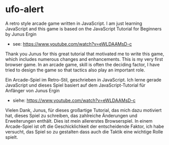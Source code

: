 # ufo-alert
A retro style arcade game written in JavaScript. I am just learning JavaScript and this game is based on the 
JavaScript Tutorial for Beginners by Junus Ergin 
- see: https://www.youtube.com/watch?v=eWLDAAMsD-c

Thank you Junus for this great tutorial that motivated me to write this game, which includes numerous changes and enhancements.
This is my very first browser game. In an arcade game, skill is often the deciding factor, I have tried to design the game so 
that tactics also play an important role.

Ein Arcade-Spiel im Retro-Stil, geschrieben in JavaScript. Ich lerne gerade JavaScript und dieses Spiel basiert auf dem 
JavaScript-Tutorial für Anfänger von Junus Ergin 
- siehe: https://www.youtube.com/watch?v=eWLDAAMsD-c

Vielen Dank, Junus, für dieses großartige Tutorial, das mich dazu motiviert hat, dieses Spiel zu schreiben, das zahlreiche Änderungen 
und Erweiterungen enthält. Dies ist mein allererstes Browserspiel. In einem Arcade-Spiel ist oft die Geschicklichkeit der entscheidende Faktor, 
ich habe versucht, das Spiel so zu gestalten dass auch die Taktik eine wichtige Rolle spielt.
